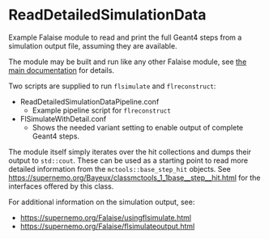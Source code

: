 ReadDetailedSimulationData
==========================

Example Falaise module to read and print the full Geant4 steps from
a simulation output file, assuming they are available.

The module may be built and run like any other Falaise module,
see [the main documentation](https://supernemo.org/Falaise/writingflreconstructmodules.html)
for details.

Two scripts are supplied to run `flsimulate` and `flreconstruct`:

- ReadDetailedSimulationDataPipeline.conf
  - Example pipeline script for `flreconstruct`
- FlSimulateWithDetail.conf
  - Shows the needed variant setting to enable output of complete
    Geant4 steps.

The module itself simply iterates over the hit collections and dumps
their output to `std::cout`. These can be used as a starting point to
read more detailed information from the `mctools::base_step_hit` objects.
See https://supernemo.org/Bayeux/classmctools_1_1base__step__hit.html
for the interfaces offered by this class.

For additional information on the simulation output, see:

- https://supernemo.org/Falaise/usingflsimulate.html
- https://supernemo.org/Falaise/flsimulateoutput.html

